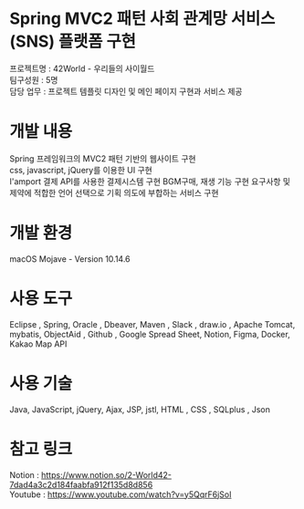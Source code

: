# Spring MVC2 패턴 사회 관계망 서비스(SNS) 플랫폼 구현  
  프로젝트명 : 42World - 우리들의 사이월드   
  팀구성원 : 5명   
  담당 업무 : 프로젝트 템플릿 디자인 및 메인 페이지 구현과 서비스 제공   

# 개발 내용
  Spring 프레임워크의 MVC2 패턴 기반의 웹사이트 구현   
  css, javascript, jQuery를 이용한 UI 구현   
  I'amport 결제 API를 사용한 결제시스템 구현
  BGM구매, 재생 기능 구현 
  요구사항 및 제약에 적합한 언어 선택으로 기획 의도에 부합하는 서비스 구현   

# 개발 환경
  macOS Mojave - Version 10.14.6

# 사용 도구
  Eclipse , Spring, Oracle , Dbeaver, Maven , Slack , draw.io , Apache Tomcat,   
  mybatis, ObjectAid , Github , Google Spread Sheet, Notion, Figma, Docker, Kakao Map API  

# 사용 기술
  Java, JavaScript, jQuery, Ajax, JSP, jstl, HTML , CSS , SQLplus , Json

# 참고 링크
  Notion : https://www.notion.so/2-World42-7dad4a3c2d184faabfa912f135d8d856   
  Youtube : https://www.youtube.com/watch?v=y5QqrF6jSoI
